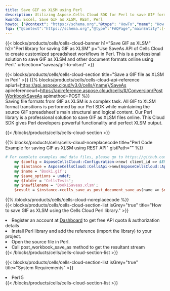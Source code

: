 ```yaml
---
title: Save GIF as XLSM using Perl 
description: Utilizing Aspose.Cells Cloud SDK for Perl to save GIF format file as XLSM format file. 
kwords: Excel, Save GIF as XLSM, REST, Perl
howto: {"@context": "https://schema.org","@type": "HowTo","name": "How to save GIF as XLSM using the Cells Cloud Perl library.","description": "How to save GIF as XLSM using the Cells Cloud Perl library.","image": {"@type": "ImageObject"},"url": "/perl/saveas/gif-to-xlsm/","step": [{ "@type": "HowToStep","name": "How to save GIF as XLSM using the Cells Cloud Perl library. step 1", "image": {"@type": "ImageObject",},"url": "/perl/saveas/gif-to-xlsm/","text": "Register an account at <a href='https://dashboard.aspose.cloud/'>Dashboard</a> to get free API quota & authorization details",},{ "@type": "HowToStep","name": "How to save GIF as XLSM using the Cells Cloud Perl library. step 1", "image": {"@type": "ImageObject",},"url": "/perl/saveas/gif-to-xlsm/","text": "Install Perl library and add the reference (import the library) to your project.",},{ "@type": "HowToStep","name": "How to save GIF as XLSM using the Cells Cloud Perl library. step 1", "image": {"@type": "ImageObject",},"url": "/perl/saveas/gif-to-xlsm/","text": "Open the source file in Perl.",},{ "@type": "HowToStep","name": "How to save GIF as XLSM using the Cells Cloud Perl library. step 1", "image": {"@type": "ImageObject",},"url": "/perl/saveas/gif-to-xlsm/","text": "Call post_workbook_save_as method to get the resultant stream",}, ],"supply": {"@type": "HowToSupply","name": "document"},"tool": [{"@type": "HowToTool","name": "VIM, Visual Studio Code, Eclipse"},{"@type": "HowToTool","name": "Aspose Cells"}],"totalTime": "PT6M"}
fqa: {"@context":"https://schema.org","@type":"FAQPage","mainEntity":[{"@type":"Question","name":"Why save file as other formats file in C# using REST API?","acceptedAnswer":{"@type":"Answer","text":"Documents are encoded in many ways, and some files may be incompatible with the software you use. To open and read such files, just save them as appropriate file formats.<br/><ol><li>Install .NET SDK and add the reference (import the library) to your project.</li><li>Open the source file in C# using REST API.</li><li>Call the PostWorkbookSaveAsRequest() method, passing an output filename with required extension.</li><li>Get the result of save as a separate file.</li></ol>"}},{"@type":"Question","name":"What file formats can I save as with your C# library?","acceptedAnswer":{"@type":"Answer","text":"We support a variety of file formats for conversion using .NET library, including XLSX, Excel, xls , PDF, CSV, HTML, Markdown, XML, PNG, JPG, TIFF, Json, TXT and many more."}},{"@type":"Question","name":"What is the maximum allowed file size for conversion using this .NET library?","acceptedAnswer":{"@type":"Answer","text":"There are no file size limits for format conversions using .NET library."}}]}
---
```



{{< blocks/products/cells/cells-cloud-banner h1="Save GIF as XLSM" h2="Perl library for saving GIF as XLSM" p="Use SaveAs API of Cells Cloud to create customized spreadsheet workflows in Perl. This is a professional solution to save GIF as XLSM and other document formats online using Perl." urlsection="saveas/gif-to-xlsm/" >}}

{{< blocks/products/cells/cells-cloud-section  title="Save a GIF file as XLSM in Perl" >}}
{{% blocks/products/cells/cells-cloud-api-reference  apiurl=https://api.aspose.cloud/v3.0/cells/{name}/SaveAs  apireferenceurl=https://apireference.aspose.cloud/cells/#/Conversion/PostWorkbookSaveAs  apimethod=POST %}}
<br/>
Saving file formats from GIF as XLSM is a complex task. All GIF to XLSM format transitions is performed by our Perl SDK while maintaining the source GIF spreadsheet's main structural and logical content. Our Perl library is a professional solution to save GIF as XLSM files online. This Cloud SDK gives Perl developers powerful functionality and perfect XLSM output.

{{< /blocks/products/cells/cells-cloud-section >}}

{{% blocks/products/cells/cells-cloud-noreplacecode title="Perl Code Example for saving GIF as XLSM using REST API" gistPath="" %}}
  
```perl
# For complete examples and data files, please go to https://github.com/aspose-cells-cloud/aspose-cells-cloud-perl/
    my $config = AsposeCellsCloud::Configuration->new( client_id => $ENV{'ProductClientId'}, client_secret => $ENV{'ProductClientSecret'});
    my $instance = AsposeCellsCloud::CellsApi->new(AsposeCellsCloud::ApiClient->new( $config));
    my $name = 'Book1.gif';
    my $save_options = undef;
    my $folder = 'CellsTests';
    my $newfilename = 'Book1Saveas.xlsm';
    $result = $instance->cells_save_as_post_document_save_as(name => $name,save_options => $save_options, newfilename => $newfilename, folder => $folder);
```
  
{{% /blocks/products/cells/cells-cloud-noreplacecode  %}}
<br/>
{{< blocks/products/cells/cells-cloud-section-list isGrey="true"  title="How to save GIF as XLSM using the Cells Cloud Perl library." >}}
<li>Register an account at <a href="https://dashboard.aspose.cloud/">Dashboard</a> to get free API quota & authorization details</li>
<li>Install Perl library and add the reference (import the library) to your project.</li>
<li>Open the source file in Perl.</li>
<li>Call post_workbook_save_as method to get the resultant stream</li>
{{< /blocks/products/cells/cells-cloud-section-list >}}

{{< blocks/products/cells/cells-cloud-section-list isGrey="true"  title="System Requirements" >}}
<li>Perl 5</li>
{{< /blocks/products/cells/cells-cloud-section-list >}}

